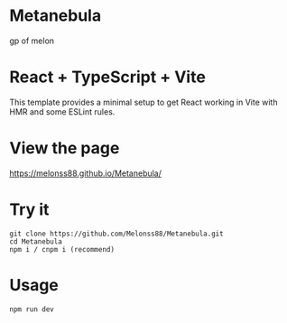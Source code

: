 # Metanebula

gp of melon

# React + TypeScript + Vite

This template provides a minimal setup to get React working in Vite with HMR and some ESLint rules.

# View the page

https://melonss88.github.io/Metanebula/

# Try it

```
git clone https://github.com/Melonss88/Metanebula.git
cd Metanebula
npm i / cnpm i (recommend)
```

# Usage

```
npm run dev
```
